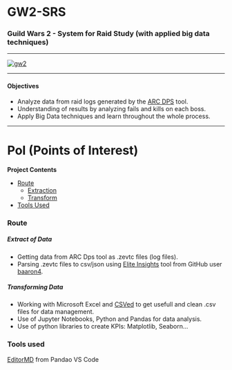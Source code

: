 # GW2-SRS
### Guild Wars 2 - System for Raid Study (with applied big data techniques)
-----------------------------------------------------------------------------------
[![gw2](https://images-wixmp-ed30a86b8c4ca887773594c2.wixmp.com/f/3b6cc678-b1b3-4c10-9c25-e278bd301dd5/d8u83ma-186a112b-4859-4613-91b6-dffed9d8ca7a.png?token=eyJ0eXAiOiJKV1QiLCJhbGciOiJIUzI1NiJ9.eyJzdWIiOiJ1cm46YXBwOjdlMGQxODg5ODIyNjQzNzNhNWYwZDQxNWVhMGQyNmUwIiwiaXNzIjoidXJuOmFwcDo3ZTBkMTg4OTgyMjY0MzczYTVmMGQ0MTVlYTBkMjZlMCIsIm9iaiI6W1t7InBhdGgiOiJcL2ZcLzNiNmNjNjc4LWIxYjMtNGMxMC05YzI1LWUyNzhiZDMwMWRkNVwvZDh1ODNtYS0xODZhMTEyYi00ODU5LTQ2MTMtOTFiNi1kZmZlZDlkOGNhN2EucG5nIn1dXSwiYXVkIjpbInVybjpzZXJ2aWNlOmZpbGUuZG93bmxvYWQiXX0.uL8HBogU4dH7WKAibcZ7QuMN-r4-X1LVeIzpe99jJ2M "gw2")](https://images-wixmp-ed30a86b8c4ca887773594c2.wixmp.com/f/3b6cc678-b1b3-4c10-9c25-e278bd301dd5/d8u83ma-186a112b-4859-4613-91b6-dffed9d8ca7a.png?token=eyJ0eXAiOiJKV1QiLCJhbGciOiJIUzI1NiJ9.eyJzdWIiOiJ1cm46YXBwOjdlMGQxODg5ODIyNjQzNzNhNWYwZDQxNWVhMGQyNmUwIiwiaXNzIjoidXJuOmFwcDo3ZTBkMTg4OTgyMjY0MzczYTVmMGQ0MTVlYTBkMjZlMCIsIm9iaiI6W1t7InBhdGgiOiJcL2ZcLzNiNmNjNjc4LWIxYjMtNGMxMC05YzI1LWUyNzhiZDMwMWRkNVwvZDh1ODNtYS0xODZhMTEyYi00ODU5LTQ2MTMtOTFiNi1kZmZlZDlkOGNhN2EucG5nIn1dXSwiYXVkIjpbInVybjpzZXJ2aWNlOmZpbGUuZG93bmxvYWQiXX0.uL8HBogU4dH7WKAibcZ7QuMN-r4-X1LVeIzpe99jJ2M "gw2")

-----------------------------------------------------------------------------------
#### Objectives
- Analyze data from raid logs generated by the [ARC DPS](http://www.deltaconnected.com/arcdps/ "ARC DPS") tool.
- Understanding of results by analyzing fails and kills on each boss.
- Apply Big Data techniques and learn throughout the whole process.
-----------------------------------------------------------------------------------
# PoI (Points of Interest)


**Project Contents**
- [Route](#route)
  - [Extraction](#extract-of-data)
  - [Transform](#transforming-data)
- [Tools Used](#tools-used)

### Route
##### Extract of Data
- Getting data from ARC Dps tool as .zevtc files (log files).
- Parsing .zevtc files to csv/json using [Elite Insights](https://github.com/baaron4/GW2-Elite-Insights-Parser "Elite Insights") tool from GitHub user [baaron4](https://github.com/baaron4 "baaron4").

##### Transforming Data
- Working with Microsoft Excel and [CSVed](https://csved.sjfrancke.nl/ "CSVed") to get usefull and clean .csv files for data management.
- Use of Jupyter Notebooks, Python and Pandas for data analysis.
- Use of python libraries to create KPIs: Matplotlib, Seaborn...

### Tools used

[EditorMD](https://pandao.github.io/editor.md/en.html "EditorMD") from Pandao
VS Code
